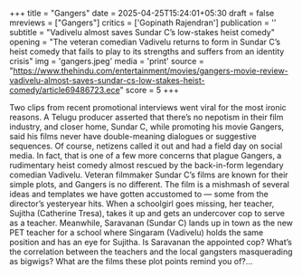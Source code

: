 +++
title = "Gangers"
date = 2025-04-25T15:24:01+05:30
draft = false
mreviews = ["Gangers"]
critics = ['Gopinath Rajendran']
publication = ''
subtitle = "Vadivelu almost saves Sundar C’s low-stakes heist comedy"
opening = "The veteran comedian Vadivelu returns to form in Sundar C’s heist comedy that fails to play to its strengths and suffers from an identity crisis"
img = 'gangers.jpeg'
media = 'print'
source = "https://www.thehindu.com/entertainment/movies/gangers-movie-review-vadivelu-almost-saves-sundar-cs-low-stakes-heist-comedy/article69486723.ece"
score = 5
+++

Two clips from recent promotional interviews went viral for the most ironic reasons. A Telugu producer asserted that there’s no nepotism in their film industry, and closer home, Sundar C, while promoting his movie Gangers, said his films never have double-meaning dialogues or suggestive sequences. Of course, netizens called it out and had a field day on social media. In fact, that is one of a few more concerns that plague Gangers, a rudimentary heist comedy almost rescued by the back-in-form legendary comedian Vadivelu. Veteran filmmaker Sundar C’s films are known for their simple plots, and Gangers is no different. The film is a mishmash of several ideas and templates we have gotten accustomed to — some from the director’s yesteryear hits. When a schoolgirl goes missing, her teacher, Sujitha (Catherine Tresa), takes it up and gets an undercover cop to serve as a teacher. Meanwhile, Saravanan (Sundar C) lands up in town as the new PET teacher for a school where Singaram (Vadivelu) holds the same position and has an eye for Sujitha. Is Saravanan the appointed cop? What’s the correlation between the teachers and the local gangsters masquerading as bigwigs? What are the films these plot points remind you of?...
